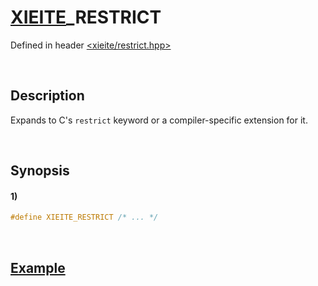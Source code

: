 # [XIEITE](../../macros.md)\_RESTRICT
Defined in header [<xieite/restrict.hpp>](../../../include/xieite/restrict.hpp)

&nbsp;

## Description
Expands to C's `restrict` keyword or a compiler-specific extension for it.

&nbsp;

## Synopsis
#### 1)
```cpp
#define XIEITE_RESTRICT /* ... */
```

&nbsp;

## [Example](https://en.cppreference.com/w/c/language/restrict#Example)
